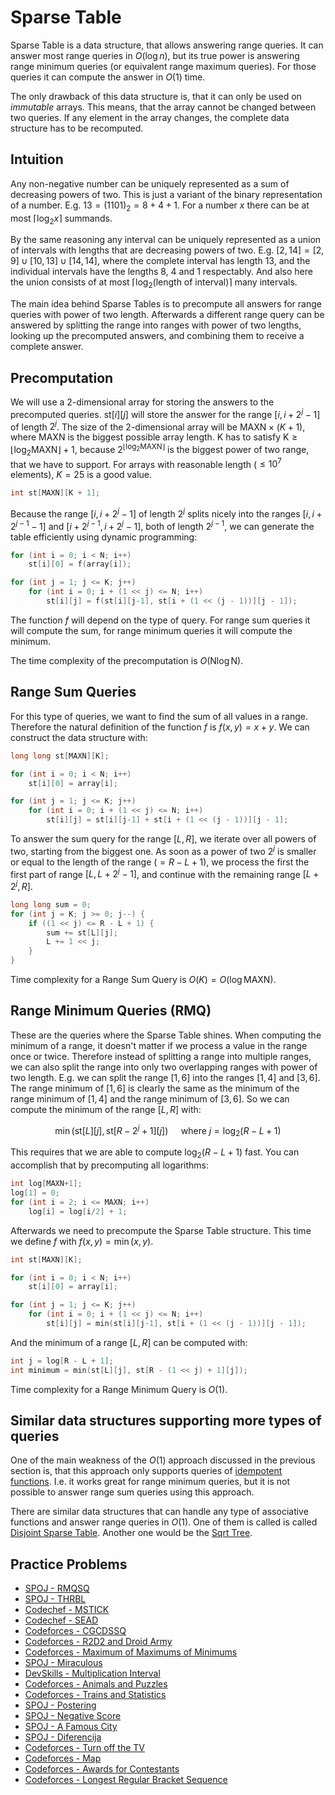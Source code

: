 <!--?title Sparse Table-->

# Sparse Table

Sparse Table is a data structure, that allows answering range queries.
It can answer most range queries in $O(\log n)$, but its true power is answering range minimum queries (or equivalent range maximum queries).
For those queries it can compute the answer in $O(1)$ time.

The only drawback of this data structure is, that it can only be used on _immutable_ arrays.
This means, that the array cannot be changed between two queries.
If any element in the array changes, the complete data structure has to be recomputed.

## Intuition

Any non-negative number can be uniquely represented as a sum of decreasing powers of two.
This is just a variant of the binary representation of a number.
E.g. $13 = (1101)_2 = 8 + 4 + 1$.
For a number $x$ there can be at most $\lceil \log_2 x \rceil$ summands.

By the same reasoning any interval can be uniquely represented as a union of intervals with lengths that are decreasing powers of two.
E.g. $[2, 14] = [2, 9] \cup [10, 13] \cup [14, 14]$, where the complete interval has length 13, and the individual intervals have the lengths 8, 4 and 1 respectably.
And also here the union consists of at most $\lceil \log_2(\text{length of interval}) \rceil$ many intervals.

The main idea behind Sparse Tables is to precompute all answers for range queries with power of two length.
Afterwards a different range query can be answered by splitting the range into ranges with power of two lengths, looking up the precomputed answers, and combining them to receive a complete answer.

## Precomputation

We will use a 2-dimensional array for storing the answers to the precomputed queries.
$\text{st}[i][j]$ will store the answer for the range $[i, i + 2^j - 1]$ of length $2^j$.
The size of the 2-dimensional array will be $\text{MAXN} \times (K + 1)$, where $\text{MAXN}$ is the biggest possible array length.
$\text{K}$ has to satisfy $\text{K} \ge \lfloor \log_2 \text{MAXN} \rfloor + 1$, because $2^{\lfloor \log_2 \text{MAXN} \rfloor}$ is the biggest power of two range, that we have to support.
For arrays with reasonable length ($\le 10^7$ elements), $K = 25$ is a good value.

```cpp sparsetable_definition
int st[MAXN][K + 1];
```

Because the range $[i, i + 2^j - 1]$ of length $2^j$ splits nicely into the ranges $[i, i + 2^{j - 1} - 1]$ and $[i + 2^{j - 1}, i + 2^j - 1]$, both of length $2^{j - 1}$, we can generate the table efficiently using dynamic programming:

```cpp sparsetable_generation
for (int i = 0; i < N; i++)
    st[i][0] = f(array[i]);

for (int j = 1; j <= K; j++)
    for (int i = 0; i + (1 << j) <= N; i++)
        st[i][j] = f(st[i][j-1], st[i + (1 << (j - 1))][j - 1]);
```

The function $f$ will depend on the type of query.
For range sum queries it will compute the sum, for range minimum queries it will compute the minimum.

The time complexity of the precomputation is $O(\text{N} \log \text{N})$.

## Range Sum Queries

For this type of queries, we want to find the sum of all values in a range.
Therefore the natural definition of the function $f$ is $f(x, y) = x + y$.
We can construct the data structure with:

```cpp sparsetable_sum_generation
long long st[MAXN][K];

for (int i = 0; i < N; i++)
    st[i][0] = array[i];

for (int j = 1; j <= K; j++)
    for (int i = 0; i + (1 << j) <= N; i++)
        st[i][j] = st[i][j-1] + st[i + (1 << (j - 1))][j - 1];
```

To answer the sum query for the range $[L, R]$, we iterate over all powers of two, starting from the biggest one.
As soon as a power of two $2^j$ is smaller or equal to the length of the range ($= R - L + 1$), we process the first the first part of range $[L, L + 2^j - 1]$, and continue with the remaining range $[L + 2^j, R]$.

```cpp sparsetable_sum_query
long long sum = 0;
for (int j = K; j >= 0; j--) {
    if ((1 << j) <= R - L + 1) {
        sum += st[L][j];
        L += 1 << j;
    }
}
```

Time complexity for a Range Sum Query is $O(K) = O(\log \text{MAXN})$.

## Range Minimum Queries (RMQ)

These are the queries where the Sparse Table shines.
When computing the minimum of a range, it doesn't matter if we process a value in the range once or twice.
Therefore instead of splitting a range into multiple ranges, we can also split the range into only two overlapping ranges with power of two length.
E.g. we can split the range $[1, 6]$ into the ranges $[1, 4]$ and $[3, 6]$.
The range minimum of $[1, 6]$ is clearly the same as the minimum of the range minimum of $[1, 4]$ and the range minimum of $[3, 6]$.
So we can compute the minimum of the range $[L, R]$ with:

$$\min(\text{st}[L][j], \text{st}[R - 2^j + 1][j]) \quad \text{ where } j = \log_2(R - L + 1)$$

This requires that we are able to compute $\log_2(R - L + 1)$ fast.
You can accomplish that by precomputing all logarithms:

```cpp sparse_table_log_table
int log[MAXN+1];
log[1] = 0;
for (int i = 2; i <= MAXN; i++)
    log[i] = log[i/2] + 1;
```

Afterwards we need to precompute the Sparse Table structure. This time we define $f$ with $f(x, y) = \min(x, y)$.

```cpp sparse_table_minimum_generation
int st[MAXN][K];

for (int i = 0; i < N; i++)
    st[i][0] = array[i];

for (int j = 1; j <= K; j++)
    for (int i = 0; i + (1 << j) <= N; i++)
        st[i][j] = min(st[i][j-1], st[i + (1 << (j - 1))][j - 1]);
```

And the minimum of a range $[L, R]$ can be computed with:

```cpp sparse_table_minimum_query
int j = log[R - L + 1];
int minimum = min(st[L][j], st[R - (1 << j) + 1][j]);
```

Time complexity for a Range Minimum Query is $O(1)$.

## Similar data structures supporting more types of queries

One of the main weakness of the $O(1)$ approach discussed in the previous section is, that this approach only supports queries of [idempotent functions](https://en.wikipedia.org/wiki/Idempotence).
I.e. it works great for range minimum queries, but it is not possible to answer range sum queries using this approach.

There are similar data structures that can handle any type of associative functions and answer range queries in $O(1)$.
One of them is called is called [Disjoint Sparse Table](https://discuss.codechef.com/questions/117696/tutorial-disjoint-sparse-table).
Another one would be the [Sqrt Tree](./data_structures/sqrt-tree.html).

## Practice Problems

* [SPOJ - RMQSQ](http://www.spoj.com/problems/RMQSQ/)
* [SPOJ - THRBL](http://www.spoj.com/problems/THRBL/)
* [Codechef - MSTICK](https://www.codechef.com/problems/MSTICK)
* [Codechef - SEAD](https://www.codechef.com/problems/SEAD)
* [Codeforces - CGCDSSQ](http://codeforces.com/contest/475/problem/D)
* [Codeforces - R2D2 and Droid Army](http://codeforces.com/problemset/problem/514/D)
* [Codeforces - Maximum of Maximums of Minimums](http://codeforces.com/problemset/problem/872/B)
* [SPOJ - Miraculous](http://www.spoj.com/problems/TNVFC1M/)
* [DevSkills - Multiplication Interval](https://devskill.com/CodingProblems/ViewProblem/19)
* [Codeforces - Animals and Puzzles](http://codeforces.com/contest/713/problem/D)
* [Codeforces - Trains and Statistics](http://codeforces.com/contest/675/problem/E)
* [SPOJ - Postering](http://www.spoj.com/problems/POSTERIN/)
* [SPOJ - Negative Score](http://www.spoj.com/problems/RPLN/)
* [SPOJ - A Famous City](http://www.spoj.com/problems/CITY2/)
* [SPOJ - Diferencija](http://www.spoj.com/problems/DIFERENC/)
* [Codeforces - Turn off the TV](http://codeforces.com/contest/863/problem/E)
* [Codeforces - Map](http://codeforces.com/contest/15/problem/D)
* [Codeforces - Awards for Contestants](http://codeforces.com/contest/873/problem/E)
* [Codeforces - Longest Regular Bracket Sequence](http://codeforces.com/contest/5/problem/C)
